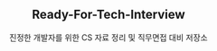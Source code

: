## <div align="center">Ready-For-Tech-Interview</div>

<div align="center">진정한 개발자를 위한 CS 자료 정리 및 직무면접 대비 저장소</div>
</br></br>
</br></br>
